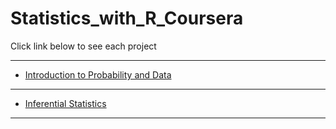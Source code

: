 # Statistics_with_R_Coursera

Click link below to see each project

*** 

- [Introduction to Probability and Data](http://rpubs.com/Yousuf/435379)

***
- [Inferential Statistics](http://rpubs.com/Yousuf/435850)

***

